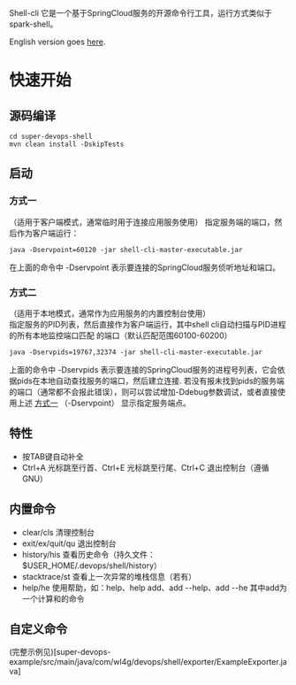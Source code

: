 Shell-cli 它是一个基于SpringCloud服务的开源命令行工具，运行方式类似于spark-shell。

English version goes [here](README_EN.md).

# 快速开始

## 源码编译
```
cd super-devops-shell
mvn clean install -DskipTests 
```

## 启动

### 方式一
（适用于客户端模式，通常临时用于连接应用服务使用）
指定服务端的端口，然后作为客户端运行：

```
java -Dservpoint=60120 -jar shell-cli-master-executable.jar
```

在上面的命令中 -Dservpoint 表示要连接的SpringCloud服务侦听地址和端口。

### 方式二
（适用于本地模式，通常作为应用服务的内置控制台使用）	
指定服务的PID列表，然后直接作为客户端运行，其中shell cli自动扫描与PID进程的所有本地监控端口匹配
的端口（默认匹配范围60100-60200）

```
java -Dservpids=19767,32374 -jar shell-cli-master-executable.jar 
```
上面的命令中 -Dservpids 表示要连接的SpringCloud服务的进程号列表，它会依据pids在本地自动查找服务的端口，然后建立连接.
若没有报未找到pids的服务端的端口（通常都不会报此错误），则可以尝试增加-Ddebug参数调试，或者直接使用上述 [方式一](#方式一) 
（-Dservpoint） 显示指定服务端点。

## 特性

- 按TAB键自动补全
- Ctrl+A 光标跳至行首、Ctrl+E 光标跳至行尾、Ctrl+C 退出控制台（遵循GNU）


## 内置命令 
- clear/cls    清理控制台
- exit/ex/quit/qu    退出控制台
- history/his    查看历史命令（持久文件：$USER_HOME/.devops/shell/history）
- stacktrace/st    查看上一次异常的堆栈信息（若有）
- help/he    使用帮助，如：help、help add、add --help、add --he 其中add为一个计算和的命令

## 自定义命令

(完整示例见)[super-devops-example/src/main/java/com/wl4g/devops/shell/exporter/ExampleExporter.java]
